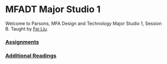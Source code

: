 # MFADT Major Studio 1

Welcome to Parsons, MFA Design and Technology Major Studio 1, Session B. Taught by [Fei Liu](../).



### [Assignments](Assignments/README.md)

### [Additional Readings](Additional%20Readings)